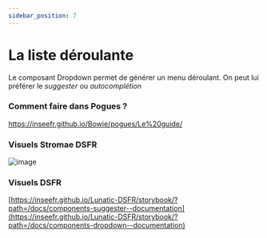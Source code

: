```yaml
---
sidebar_position: 7
---
```


# La liste déroulante

Le composant Dropdown permet de générer un menu déroulant.
On peut lui préférer le _suggester_ ou _autocomplétion_

### Comment faire dans Pogues ?

https://inseefr.github.io/Bowie/pogues/Le%20guide/

### Visuels Stromae DSFR

![image](https://github.com/InseeFr/Stromae/assets/71011059/9cdb5ae7-0a24-4aaf-aa5c-588cab163756)

### Visuels DSFR

[https://inseefr.github.io/Lunatic-DSFR/storybook/?path=/docs/components-suggester--documentation](https://inseefr.github.io/Lunatic-DSFR/storybook/?path=/docs/components-dropdown--documentation)
